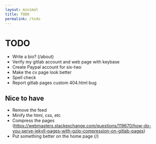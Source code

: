 ```yaml
---
layout: minimal
title: TODO
permalink: /todo
---
```


# TODO
- Write a bio? (/about)
- Verify my gitlab account and web page with keybase
- Create Paypal account for six-two
- Make the cv page look better
- Spell check
- Report gitlab pages custom 404.html bug

## Nice to have
- Remove the feed
- Minify the html, css, etc
- Compress the pages (https://webmasters.stackexchange.com/questions/119670/how-do-you-serve-jekyll-pages-with-gzip-compression-on-gitlab-pages)
- Put something better on the home page (/)
